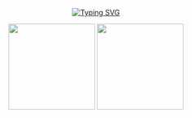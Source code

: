 <p align="center">
    <a href="https://git.io/typing-svg"><img src="https://readme-typing-svg.herokuapp.com?font=Source+Code+Pro&weight=900&size=32&pause=1000&color=F7F7F7&background=20085944&center=true&vCenter=true&random=true&width=434&lines=luolawlan" alt="Typing SVG" /></a>
</p>

<div align="center">
    <span>  </span>
    <img height="170px" src="https://github-readme-stats.vercel.app/api?username=Achuan-2" /><span>  </span><img height="170px" src="https://github-readme-stats.vercel.app/api/top-langs/?username=luolawlan&layout=compact&langs_count=8" />
    <span>  </span>
</div>